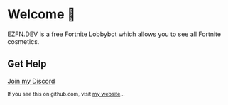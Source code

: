 # Welcome 🥳

EZFN.DEV is a free Fortnite Lobbybot which allows you to see all Fortnite cosmetics.

## Get Help
[Join my Discord](https://ezfn.dev/discord)

<sub>If you see this on github.com, visit [my website](https://ezfn.dev)...</sub>
